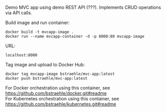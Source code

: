 Demo MVC app using demo REST API (???).  Implements CRUD operations via API calls.

Build image and run container:  
```
docker build -t mvcapp-image .  
docker run --name mvcapp-container -d -p 8000:80 mvcapp-image  
```
URL:  
```
localhost:8000  
```
Tag image and upload to Docker Hub:  
```
docker tag mvcapp-image bstraehle/mvc-app:latest  
docker push bstraehle/mvc-app:latest  
```
For Docker orchestration using this container, see https://github.com/bstraehle/docker.git#readme  
For Kubernetes orchestration using this container, see https://github.com/bstraehle/kubernetes.git#readme  
